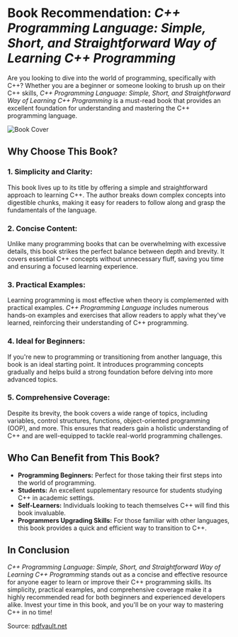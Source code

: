 # Book Recommendation: *C++ Programming Language: Simple, Short, and Straightforward Way of Learning C++ Programming*

Are you looking to dive into the world of programming, specifically with C++? Whether you are a beginner or someone looking to brush up on their C++ skills, *C++ Programming Language: Simple, Short, and Straightforward Way of Learning C++ Programming* is a must-read book that provides an excellent foundation for understanding and mastering the C++ programming language.

![Book Cover](https://pdfvault.net/media/covers/63/cc/63ccc1fe-4f55-4960-a27e-600a90fd5bd2-u0s3.jpg)


## Why Choose This Book?

### 1. **Simplicity and Clarity:**
   This book lives up to its title by offering a simple and straightforward approach to learning C++. The author breaks down complex concepts into digestible chunks, making it easy for readers to follow along and grasp the fundamentals of the language.

### 2. **Concise Content:**
   Unlike many programming books that can be overwhelming with excessive details, this book strikes the perfect balance between depth and brevity. It covers essential C++ concepts without unnecessary fluff, saving you time and ensuring a focused learning experience.

### 3. **Practical Examples:**
   Learning programming is most effective when theory is complemented with practical examples. *C++ Programming Language* includes numerous hands-on examples and exercises that allow readers to apply what they've learned, reinforcing their understanding of C++ programming.

### 4. **Ideal for Beginners:**
   If you're new to programming or transitioning from another language, this book is an ideal starting point. It introduces programming concepts gradually and helps build a strong foundation before delving into more advanced topics.

### 5. **Comprehensive Coverage:**
   Despite its brevity, the book covers a wide range of topics, including variables, control structures, functions, object-oriented programming (OOP), and more. This ensures that readers gain a holistic understanding of C++ and are well-equipped to tackle real-world programming challenges.

## Who Can Benefit from This Book?

- **Programming Beginners:** Perfect for those taking their first steps into the world of programming.
- **Students:** An excellent supplementary resource for students studying C++ in academic settings.
- **Self-Learners:** Individuals looking to teach themselves C++ will find this book invaluable.
- **Programmers Upgrading Skills:** For those familiar with other languages, this book provides a quick and efficient way to transition to C++.

## In Conclusion

*C++ Programming Language: Simple, Short, and Straightforward Way of Learning C++ Programming* stands out as a concise and effective resource for anyone eager to learn or improve their C++ programming skills. Its simplicity, practical examples, and comprehensive coverage make it a highly recommended read for both beginners and experienced developers alike. Invest your time in this book, and you'll be on your way to mastering C++ in no time!

Source: [pdfvault.net](https://pdfvault.net/books/c-programming-language-simple-short-and-straightforward-way-of-learning-c-programming-jkw8e438)
